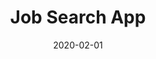 ---
title: Job Search App
description: "Scrapes jobs from online job boards and ranks by qualification of a supplied resume. Used Selenium to drive web scraper and BeautifulSoup to parse job listings and resumes."
date: 2020-02-01
---